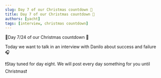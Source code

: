 ```yaml
---
slug: Day 7 of our Christmas countdown 🎄
title: Day 7 of our Christmas countdown 🎄
authors: [yacht]
tags: [interview, christmas countdown]
---
```


🎅Day 7/24 of our Christmas countdown 🎄

Today we want to talk in an interview with Danilo about success and failure🎧

❗️Stay tuned for day eight. We will post every day something for you until Christmas❗️ 